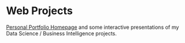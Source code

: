 # Web Projects
[Personal Portfolio Homepage](https://iamlucasmateo.github.io/) and some interactive presentations of my Data Science / Business Intelligence projects.
